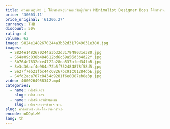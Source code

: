```yaml
---
title: ความงามรูปตัว L โต๊ะทํางานอุปกรณ์เสริมผู้บริหาร Minimalist Designer Boss โต๊ะทํางาน Dark ไม้นักเรียน Escritorio บ้านเฟอร์นิเจอร์
price: '30603.11'
price_original: '61206.27'
currency: THB
discount: 50%
rating: 4
volume: 62
image: S824e1482670244a3b32d317949031e380.jpg
images:
  - S824e1482670244a3b32d317949031e380.jpg
  - S64a09c838b484612bd6c59a56d3b4d22Y.jpg
  - Sb764e7632dce4722a28ea537bfed34fbR.jpg
  - Se3c36acf4e984a72b5f752484878f58d5.jpg
  - Se27f7eb21fbc44c68267bc91c01284dbE.jpg
  - S4fd2aca707c8434d9281f6e8087eb8e3p.jpg
video: 4000264958342.mp4
categories:
  - name: เฟอร์นิเจอร์
    slug: เฟอร-เจอร
  - name: เฟอร์นิเจอร์สำนักงาน
    slug: เฟอร-เจอร-สำน-กงาน
slug: ความงามร-ปต-โต-ะท-างานอ
encode: oDQplzW
lang: th
---
```

  